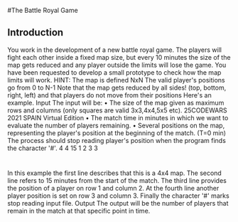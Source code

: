 #The Battle Royal Game
## Introduction
You work in the development of a new battle royal game.
The players will fight each other inside a fixed map size, but every 10 minutes the size of the map
gets reduced and any player outside the limits will lose the game.
You have been requested to develop a small prototype to check how the map limits will work.
HINT:
The map is defined NxN
The valid player's positions go from 0 to N-1
Note that the map gets reduced by all sides! (top, bottom, right, left) and that players
do not move from their positions
Here's an example.
Input
The input will be:
•
The size of the map given as maximum rows and columns (only squares are valid
3x3,4x4,5x5 etc).
25CODEWARS 2021
SPAIN Virtual Edition
• The match time in minutes in which we want to evaluate the number of players remaining.
• Several positions on the map, representing the player's position at the beginning of the
match. (T=0 min)
The process should stop reading player's position when the program finds the character '#'.
4 4
15
1 2
3 3
#
In this example the first line describes that this is a 4x4 map.
The second line refers to 15 minutes from the start of the match.
The third line provides the position of a player on row 1 and column 2.
At the fourth line another player position is set on row 3 and column 3.
Finally the character '#' marks stop reading input file.
Output
The output will be the number of players that remain in the match at that specific point in time.